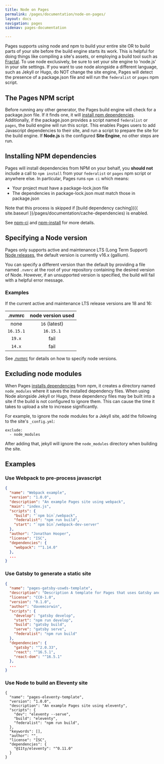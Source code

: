 ```yaml
---
title: Node on Pages
permalink: /pages/documentation/node-on-pages/
layout: docs
navigation: pages
sidenav: pages-documentation

---
```


Pages supports using node and npm to build your entire site OR to build parts of your site before the build engine starts its work.
This is helpful for doing things like compiling a site's assets, or employing a build tool such as [Fractal](https://github.com/frctl/fractal). To use node exclusively, be sure to set your site engine to ‘node.js’ in your site settings. If you want to use node alongside a different language, such as Jekyll or Hugo, do NOT change the site engine, Pages will detect the presence of a package.json file and will run the `federalist` or `pages` npm script.

## The Pages NPM script

Before running any other generator, the Pages build engine will check for a package.json file. If it finds one, it will [install npm dependencies](#installing-npm-dependencies). Additionally, if the package.json provides a script named `federalist` or `pages`, the build engine will run this script. This enables Pages users to add Javascript dependencies to their site, and run a script to prepare the site for the build engine. If **Node.js** is the configured **Site Engine**, no other steps are run.

## Installing NPM dependencies

Pages will install dependencies from NPM on your behalf, you **should not** include a call to `npm install` from your `federalist` or `pages` npm script or anywhere else. In particular, Pages runs `npm ci` which means:
- Your project must have a package-lock.json file
- The dependencies in package-lock.json must match those in package.json

Note that this process is skipped if [build dependency caching]({{ site.baseurl }}/pages/documentation/cache-dependencies) is enabled.

See [npm-ci](https://docs.npmjs.com/cli/ci) and [npm-install](https://docs.npmjs.com/cli/install) for more details.

## Specifying a Node version

Pages only supports active and maintenance LTS (Long Term Support) [Node releases](https://nodejs.org/en/about/releases/), the default version is currently v16.x (gallium).

You can specify a different version than the default by providing a file named `.nvmrc` at the root of your repository containing the desired version of Node. However, if an unsupported version is specified, the build will fail with a helpful error message. 

### Examples
If the current active and maintenance LTS release versions are 18 and 16:

| .nvmrc | node version used |
|:------:|:-----------------:|
| none | `16` (latest) |
| `16.15.1` | `16.15.1` |
| `19.x` | fail |
| `14.x` | fail |

See [.nvmrc](https://github.com/nvm-sh/nvm#nvmrc) for details on how to specify node versions.

## Excluding node modules

When Pages [installs dependencies](#installing-npm-dependencies) from npm, it creates a directory named `node_modules` where it saves the installed dependency files. When using Node alongside Jekyll or Hugo, these dependency files may be built into a site if the build is not configured to ignore them. This can cause the time it takes to upload a site to increase significantly.

For example, to ignore the node modules for a Jekyll site, add the following to the site's `_config.yml`:

```jekyll
exclude:
  - node_modules
```

After adding that, jekyll will ignore the `node_modules` directory when building the site.

## Examples
### Use Webpack to pre-process javascript

```json
{
  "name": "Webpack example",
  "version": "1.0.0",
  "description": "An example Pages site using webpack",
  "main": "index.js",
  "scripts": {
    "build": "`npm bin`/webpack",
    "federalist": "npm run build",
    "start": "`npm bin`/webpack-dev-server"
  },
  "author": "Jonathan Hooper",
  "license": "ISC",
  "dependencies": {
    "webpack": "^1.14.0"
  },
  ...
}
```

### Use Gatsby to generate a static site

```json
{
  "name": "pages-gatsby-uswds-template",
  "description": "Description A template for Pages that uses Gatsby and USWDS 2.0",
  "license": "CC0-1.0",
  "version": "0.1.0",
  "author": "davemcorwin",
  "scripts": {
    "develop": "gatsby develop",
    "start": "npm run develop",
    "build": "gatsby build",
    "serve": "gatsby serve",
    "federalist": "npm run build"
  },
  "dependencies": {
    "gatsby": "^2.0.33",
    "react": "^16.5.1",
    "react-dom": "^16.5.1"
  },
  ...
}
```

### Use Node to build an Eleventy site
```
{
  "name": "pages-eleventy-template",
  "version": "1.0.0",
  "description": "An example Pages site using eleventy",
  "scripts": {
    "dev": "eleventy --serve",
    "build": "eleventy",
    "federalist": "npm run build",
  },
  "keywords": [],
  "author": "",
  "license": "ISC",
  "dependencies": {
    "@11ty/eleventy": "^0.11.0"
  }
}
```
